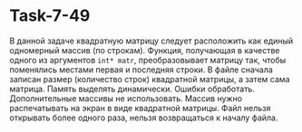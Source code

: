 # Task-7-49

 В данной задаче квадратную матрицу следует расположить как единый одномерный массив (по строкам). Функция, получающая
 в качестве одного из аргументов `int* matr`, преобразовывает матрицу так, чтобы поменялись местами первая и последняя
 строки. В файле сначала записан размер (количество строк) квадратной матрицы, а затем сама матрица. Память выделять
 динамически. Ошибки обработать. Дополнительные массивы не использовать. Массив нужно распечатывать на экран в виде
 квадратной матрицы.
   Файл нельзя открывать более одного раза, нельзя возвращаться к началу файла.
